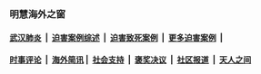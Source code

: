 
### 明慧海外之窗

####  [武汉肺炎](indexes/365.md?t=06190701) &nbsp;|&nbsp;  [迫害案例综述](indexes/328.md?t=06190701) &nbsp;|&nbsp; [迫害致死案例](indexes/277.md?t=06190701)  &nbsp;|&nbsp; [更多迫害案例](indexes/81.md?t=06190701)  &nbsp;|&nbsp; 
####  [时事评论](indexes/19.md?t=06190701) &nbsp;|&nbsp; [海外简讯](indexes/245.md?t=06190701)&nbsp;|&nbsp;  [社会支持](indexes/140.md?t=06190701) &nbsp;|&nbsp; [褒奖决议](indexes/282.md?t=06190701) &nbsp;|&nbsp; [社区报道](indexes/91.md?t=06190701)  &nbsp;|&nbsp; [天人之间](indexes/78.md?t=06190701) 

